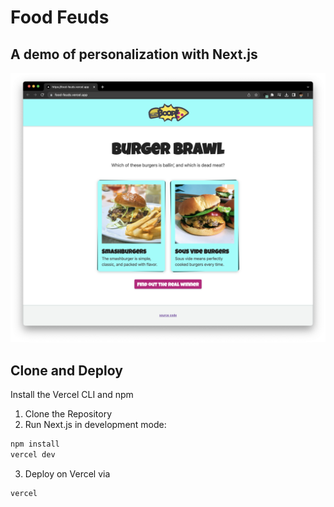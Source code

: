 # Food Feuds 
## A demo of personalization with Next.js
![Food Feuds Website](/screenshot.png)
## Clone and Deploy
Install the Vercel CLI and npm

1. Clone the Repository
2. Run Next.js in development mode:

```bash
npm install
vercel dev
```
3. Deploy on Vercel via 
```bash
vercel
```